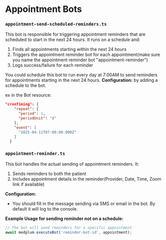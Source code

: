 # Appointment Bots




### `appointment-send-scheduled-reminders.ts`

This bot is responsible for triggering appointment reminders that are scheduled to start in the next 24 hours. It runs on a schedule and:

1. Finds all appointments starting within the next 24 hours
2. Triggers the appointment reminder bot for each appointment(make sure you name the appointment reminder bot "appointment-reminder")
3. Logs success/failure for each reminder

You could schedule this bot to run every day at 7:00AM to send reminders for appointments starting in the next 24 hours.
**Configuration:**
by adding a schedule to the bot.

ex in the Bot resource:
```json 
"cronTiming": {
    "repeat": {
      "period": 1,
      "periodUnit": "d"
    },
    "event": [
      "2025-04-11T07:00:00.000Z"
    ]
  }
```

### `appointment-reminder.ts`

This bot handles the actual sending of appointment reminders. It:

1. Sends reminders to both the patient
2. Includes appointment details in the reminder(Provider, Date, Time, Zoom link if available)

**Configuration:**
- You should fill in the message sending via SMS or email in the bot. By default it will log to the console.

**Example Usage for sending reminder not on a schedule:**
```typescript
// The bot will send reminders for a specific appointment
await medplum.executeBot('reminder-bot-id', appointment);
```